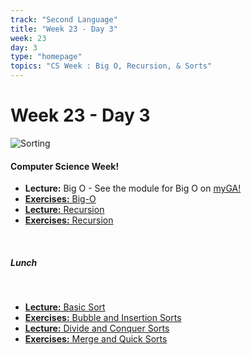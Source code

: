 ```yaml
---
track: "Second Language"
title: "Week 23 - Day 3"
week: 23
day: 3
type: "homepage"
topics: "CS Week : Big O, Recursion, & Sorts"
---
```



# Week 23 - Day 3
![Sorting](https://i.imgur.com/5rUpybX.gif)

#### Computer Science Week! 

- **Lecture:** Big O - See the module for Big O on [myGA!](https://accounts.generalassemb.ly/identify)
- [**Exercises:** Big-O](/second-language/week-23/day-3/lecture-materials/big-o/)
- [**Lecture:** Recursion](/second-language/week-23/day-3/lecture-materials/recursion/)
- [**Exercises:** Recursion](/second-language/week-23/day-3/labs/recursion/)

<br>

##### Lunch

<br>


- [**Lecture:** Basic Sort](/second-language/week-23/day-3/lecture-materials/basic-sorting/)
- [**Exercises:** Bubble and Insertion Sorts](/second-language/week-23/day-3/labs/basic-sorting/)
- [**Lecture:** Divide and Conquer Sorts](/second-language/week-23/day-3/lecture-materials/divide-and-conquer-sorts/)
- [**Exercises:** Merge and Quick Sorts](/second-language/week-23/day-3/labs/divide-and-conquer-sorts/)


